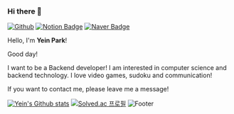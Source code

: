 ### Hi there 👋

[![Github](http://img.shields.io/badge/-Github-black?style=for-the-badge&logo=github&link=https://github.com/iasfk)](https://github.com/iasfk)
[![Notion Badge](https://img.shields.io/badge/Notion-blueviolet?style=for-the-badge&logo=Notion&logoColor=white&link=mailto:https://www.notion.so/jjongdev/Park-Jong-Chan-a123264f20964440b45c6d728a7de2a7)](https://www.notion.so/iasfk/26b102f031ee432680cddd21954ca550)
[![Naver Badge](https://img.shields.io/badge/Gmail-d14836?style=for-the-badge&logo=Gmail&logoColor=white&link=mailto:jjong.dev@gmail.com)](mailto:iasfk@naver.com)

<!--글자%20글자 여기서 %20이 띄어쓰기 -->
<!--
**iasfk** is a ✨ _special_ ✨ repository because its `README.md` (this file) appears on your GitHub profile.

Here are some ideas to get you started:!

- 🔭 I’m currently working on ...
- 🌱 I’m currently learning ...
- 👯 I’m looking to collaborate on ...
- 🤔 I’m looking for help with ...
- 💬 Ask me about ...
- 📫 How to reach me: ...
- 😄 Pronouns: ...
- ⚡ Fun fact: ...
-->
Hello, I'm **Yein Park**!


Good day!


I want to be a Backend developer! I am interested in computer science and backend technology. 
I love video games, sudoku and communication!


If you want to contact me, please leave me a message!



[![Yein's Github stats](https://github-readme-stats.vercel.app/api?username=iasfk&count_private=false&custom_title=YEIN's&bg_color=9BBEFF&title_color=FFFFFF&text_color=FFFFFF)](https://github.com/anuraghazra/github-readme-stats)
[![Solved.ac
프로필](http://mazassumnida.wtf/api/v2/generate_badge?boj=iasfk)](https://solved.ac/iasfk)
![Footer](https://capsule-render.vercel.app/api?type=waving&color=auto&height=200&section=footer)
